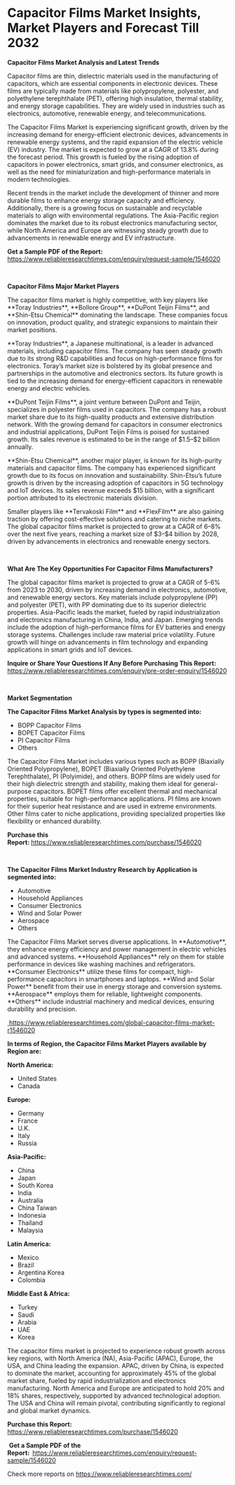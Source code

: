 <p><h1>Capacitor Films Market Insights, Market Players and Forecast Till 2032</h1></p><p><strong>Capacitor Films Market Analysis and Latest Trends</strong></p>
<p><p>Capacitor films are thin, dielectric materials used in the manufacturing of capacitors, which are essential components in electronic devices. These films are typically made from materials like polypropylene, polyester, and polyethylene terephthalate (PET), offering high insulation, thermal stability, and energy storage capabilities. They are widely used in industries such as electronics, automotive, renewable energy, and telecommunications.</p><p>The Capacitor Films Market is experiencing significant growth, driven by the increasing demand for energy-efficient electronic devices, advancements in renewable energy systems, and the rapid expansion of the electric vehicle (EV) industry. The market is expected to grow at a CAGR of 13.8% during the forecast period. This growth is fueled by the rising adoption of capacitors in power electronics, smart grids, and consumer electronics, as well as the need for miniaturization and high-performance materials in modern technologies.</p><p>Recent trends in the market include the development of thinner and more durable films to enhance energy storage capacity and efficiency. Additionally, there is a growing focus on sustainable and recyclable materials to align with environmental regulations. The Asia-Pacific region dominates the market due to its robust electronics manufacturing sector, while North America and Europe are witnessing steady growth due to advancements in renewable energy and EV infrastructure.</p></p>
<p><strong>Get a Sample PDF of the Report:&nbsp;</strong> <a href="https://www.reliableresearchtimes.com/enquiry/request-sample/1546020?utm_campaign=1933&utm_medium=2&utm_source=Github&utm_content=ia&utm_term=26012025&utm_id=capacitor-films">https://www.reliableresearchtimes.com/enquiry/request-sample/1546020</a></p>
<p>&nbsp;</p>
<p><strong>Capacitor Films Major Market Players</strong></p>
<p><p>The capacitor films market is highly competitive, with key players like **Toray Industries**, **Bollore Group**, **DuPont Teijin Films**, and **Shin-Etsu Chemical** dominating the landscape. These companies focus on innovation, product quality, and strategic expansions to maintain their market positions.</p><p>**Toray Industries**, a Japanese multinational, is a leader in advanced materials, including capacitor films. The company has seen steady growth due to its strong R&D capabilities and focus on high-performance films for electronics. Toray’s market size is bolstered by its global presence and partnerships in the automotive and electronics sectors. Its future growth is tied to the increasing demand for energy-efficient capacitors in renewable energy and electric vehicles.</p><p>**DuPont Teijin Films**, a joint venture between DuPont and Teijin, specializes in polyester films used in capacitors. The company has a robust market share due to its high-quality products and extensive distribution network. With the growing demand for capacitors in consumer electronics and industrial applications, DuPont Teijin Films is poised for sustained growth. Its sales revenue is estimated to be in the range of $1.5–$2 billion annually.</p><p>**Shin-Etsu Chemical**, another major player, is known for its high-purity materials and capacitor films. The company has experienced significant growth due to its focus on innovation and sustainability. Shin-Etsu’s future growth is driven by the increasing adoption of capacitors in 5G technology and IoT devices. Its sales revenue exceeds $15 billion, with a significant portion attributed to its electronic materials division.</p><p>Smaller players like **Tervakoski Film** and **FlexFilm** are also gaining traction by offering cost-effective solutions and catering to niche markets. The global capacitor films market is projected to grow at a CAGR of 6–8% over the next five years, reaching a market size of $3–$4 billion by 2028, driven by advancements in electronics and renewable energy sectors.</p></p>
<p>&nbsp;</p>
<p><strong>What Are The Key Opportunities For Capacitor Films Manufacturers?</strong></p>
<p><p>The global capacitor films market is projected to grow at a CAGR of 5-6% from 2023 to 2030, driven by increasing demand in electronics, automotive, and renewable energy sectors. Key materials include polypropylene (PP) and polyester (PET), with PP dominating due to its superior dielectric properties. Asia-Pacific leads the market, fueled by rapid industrialization and electronics manufacturing in China, India, and Japan. Emerging trends include the adoption of high-performance films for EV batteries and energy storage systems. Challenges include raw material price volatility. Future growth will hinge on advancements in film technology and expanding applications in smart grids and IoT devices.</p></p>
<p><strong>Inquire or Share Your Questions If Any Before Purchasing This Report:</strong> <a href="https://www.reliableresearchtimes.com/enquiry/pre-order-enquiry/1546020?utm_campaign=1933&utm_medium=2&utm_source=Github&utm_content=ia&utm_term=26012025&utm_id=capacitor-films">https://www.reliableresearchtimes.com/enquiry/pre-order-enquiry/1546020</a></p>
<p>&nbsp;</p>
<p><strong>Market Segmentation</strong></p>
<p><strong>The Capacitor Films Market Analysis by types is segmented into:</strong></p>
<p><ul><li>BOPP Capacitor Films</li><li>BOPET Capacitor Films</li><li>PI Capacitor Films</li><li>Others</li></ul></p>
<p><p>The Capacitor Films Market includes various types such as BOPP (Biaxially Oriented Polypropylene), BOPET (Biaxially Oriented Polyethylene Terephthalate), PI (Polyimide), and others. BOPP films are widely used for their high dielectric strength and stability, making them ideal for general-purpose capacitors. BOPET films offer excellent thermal and mechanical properties, suitable for high-performance applications. PI films are known for their superior heat resistance and are used in extreme environments. Other films cater to niche applications, providing specialized properties like flexibility or enhanced durability.</p></p>
<p><strong>Purchase this Report:&nbsp;</strong><a href="https://www.reliableresearchtimes.com/purchase/1546020?utm_campaign=1933&utm_medium=2&utm_source=Github&utm_content=ia&utm_term=26012025&utm_id=capacitor-films">https://www.reliableresearchtimes.com/purchase/1546020</a></p>
<p>&nbsp;</p>
<p><strong>The Capacitor Films Market Industry Research by Application is segmented into:</strong></p>
<p><ul><li>Automotive</li><li>Household Appliances</li><li>Consumer Electronics</li><li>Wind and Solar Power</li><li>Aerospace</li><li>Others</li></ul></p>
<p><p>The Capacitor Films Market serves diverse applications. In **Automotive**, they enhance energy efficiency and power management in electric vehicles and advanced systems. **Household Appliances** rely on them for stable performance in devices like washing machines and refrigerators. **Consumer Electronics** utilize these films for compact, high-performance capacitors in smartphones and laptops. **Wind and Solar Power** benefit from their use in energy storage and conversion systems. **Aerospace** employs them for reliable, lightweight components. **Others** include industrial machinery and medical devices, ensuring durability and precision.</p></p>
<p><a href="https://www.reliableresearchtimes.com/global-capacitor-films-market-r1546020?utm_campaign=1933&utm_medium=2&utm_source=Github&utm_content=ia&utm_term=26012025&utm_id=capacitor-films">&nbsp;https://www.reliableresearchtimes.com/global-capacitor-films-market-r1546020</a></p>
<p><strong>In terms of Region, the Capacitor Films Market Players available by Region are:</strong></p>
<p>
    <p> <strong> North America: </strong>
        <ul>
            <li>United States</li>
            <li>Canada</li>
        </ul>
        </p> 
    <p> <strong> Europe: </strong>
        <ul>
            <li>Germany</li>
            <li>France</li>
            <li>U.K.</li>
            <li>Italy</li>
            <li>Russia</li>
        </ul>
        </p> 
    <p> <strong> Asia-Pacific: </strong>
        <ul>
            <li>China</li>
            <li>Japan</li>
            <li>South Korea</li>
            <li>India</li>
            <li>Australia</li>
            <li>China Taiwan</li>
            <li>Indonesia</li>
            <li>Thailand</li>
            <li>Malaysia</li>
        </ul>
        </p> 
    <p> <strong> Latin America: </strong>
        <ul>
            <li>Mexico</li>
            <li>Brazil</li>
            <li>Argentina Korea</li>
            <li>Colombia</li>
        </ul>
        </p> 
    <p> <strong> Middle East & Africa: </strong>
        <ul>
            <li>Turkey</li>
            <li>Saudi</li>
            <li>Arabia</li>
            <li>UAE</li>
            <li>Korea</li>
        </ul>
    </p>
    </p>
<p><p>The capacitor films market is projected to experience robust growth across key regions, with North America (NA), Asia-Pacific (APAC), Europe, the USA, and China leading the expansion. APAC, driven by China, is expected to dominate the market, accounting for approximately 45% of the global market share, fueled by rapid industrialization and electronics manufacturing. North America and Europe are anticipated to hold 20% and 18% shares, respectively, supported by advanced technological adoption. The USA and China will remain pivotal, contributing significantly to regional and global market dynamics.</p></p>
<p><strong>Purchase this Report: </strong><a href="https://www.reliableresearchtimes.com/purchase/1546020?utm_campaign=1933&utm_medium=2&utm_source=Github&utm_content=ia&utm_term=26012025&utm_id=capacitor-films">https://www.reliableresearchtimes.com/purchase/1546020</a></p>
<p>&nbsp;<strong>Get a Sample PDF of the Report:&nbsp;&nbsp;</strong><a href="https://www.reliableresearchtimes.com/enquiry/request-sample/1546020?utm_campaign=1933&utm_medium=2&utm_source=Github&utm_content=ia&utm_term=26012025&utm_id=capacitor-films">https://www.reliableresearchtimes.com/enquiry/request-sample/1546020</a></p>
<p><strong></strong></p>
<p>Check more reports on <a href="https://www.reliableresearchtimes.com/?utm_campaign=1933&utm_medium=2&utm_source=Github&utm_content=ia&utm_term=26012025&utm_id=capacitor-films">https://www.reliableresearchtimes.com/</a></p>
